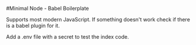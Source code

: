 #Minimal Node - Babel Boilerplate

Supports most modern JavaScript. If something doesn't work check if there is a babel plugin for it. 

Add a .env file with a secret to test the index code. 
